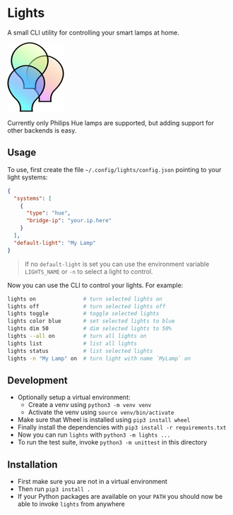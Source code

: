 # Lights

A small CLI utility for controlling your smart lamps at home.

![Icon](lights-icon.png)

Currently only Philips Hue lamps are supported, but adding support for other backends is easy.

## Usage

To use, first create the file `~/.config/lights/config.json` pointing to your light systems:

```json
{
  "systems": [
    {
      "type": "hue",
      "bridge-ip": "your.ip.here"
    }
  ],
  "default-light": "My Lamp"
}
```

> If no `default-light` is set you can use the environment variable `LIGHTS_NAME` or `-n` to select a light to control.

Now you can use the CLI to control your lights. For example:

```sh
lights on               # turn selected lights on
lights off              # turn selected lights off
lights toggle           # toggle selected lights
lights color blue       # set selected lights to blue
lights dim 50           # dim selected lights to 50%
lights --all on         # turn all lights on
lights list             # list all lights
lights status           # list selected lights
lights -n "My Lamp" on  # turn light with name `MyLamp` on
```

## Development

* Optionally setup a virtual environment:
    * Create a venv using `python3 -m venv venv`
    * Activate the venv using `source venv/bin/activate`
* Make sure that Wheel is installed using `pip3 install wheel`
* Finally install the dependencies with `pip3 install -r requirements.txt`
* Now you can run `lights` with `python3 -m lights ...`
* To run the test suite, invoke `python3 -m unittest` in this directory

## Installation

* First make sure you are not in a virtual environment
* Then run `pip3 install .`
* If your Python packages are available on your `PATH` you should now be able to invoke `lights` from anywhere
